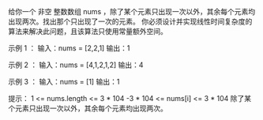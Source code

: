 给你一个 非空 整数数组 nums ，除了某个元素只出现一次以外，其余每个元素均出现两次。找出那个只出现了一次的元素。
你必须设计并实现线性时间复杂度的算法来解决此问题，且该算法只使用常量额外空间。


示例 1 ：
输入：nums = [2,2,1]
输出：1

示例 2 ：
输入：nums = [4,1,2,1,2]
输出：4

示例 3 ：
输入：nums = [1]
输出：1

 
提示：
1 <= nums.length <= 3 * 104
-3 * 104 <= nums[i] <= 3 * 104
除了某个元素只出现一次以外，其余每个元素均出现两次。
